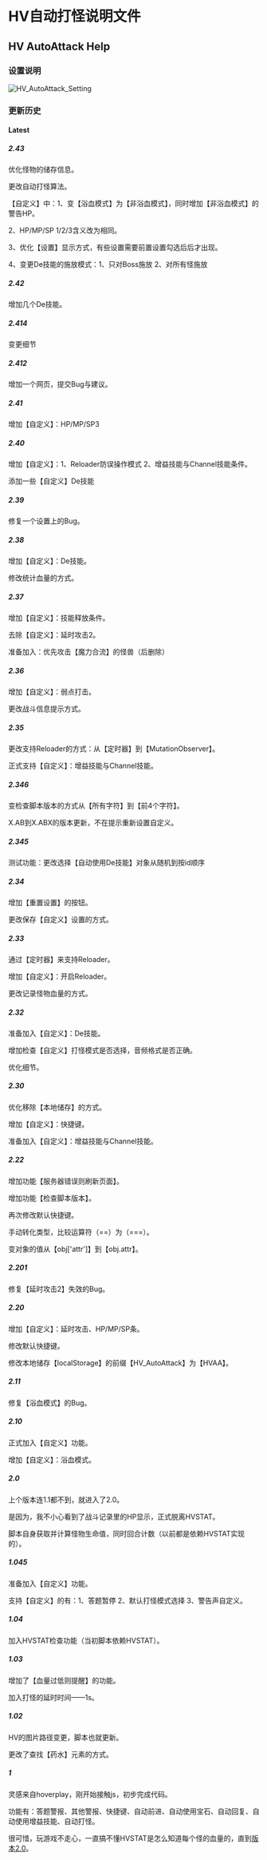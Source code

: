 # HV自动打怪说明文件

## HV AutoAttack Help

### 设置说明

![HV_AutoAttack_Setting](https://raw.githubusercontent.com/dodying/UserJs/master/HV_AutoAttack/HV_AutoAttack_Setting.png)







### 更新历史



#### Latest

##### 2.43

优化怪物的储存信息。

更改自动打怪算法。

【自定义】中：1、变【浴血模式】为【非浴血模式】，同时增加【非浴血模式】的警告HP。

2、HP/MP/SP 1/2/3含义改为相同。

3、优化【设置】显示方式，有些设置需要前置设置勾选后后才出现。

4、变更De技能的施放模式：1、只对Boss施放 2、对所有怪施放



##### 2.42

增加几个De技能。



##### 2.414

变更细节



##### 2.412

增加一个网页，提交Bug与建议。



##### 2.41

增加【自定义】：HP/MP/SP3



##### 2.40

增加【自定义】：1、Reloader防误操作模式 2、增益技能与Channel技能条件。

添加一些【自定义】De技能



##### 2.39

修复一个设置上的Bug。



##### 2.38

增加【自定义】：De技能。

修改统计血量的方式。



##### 2.37

增加【自定义】：技能释放条件。

去除【自定义】：延时攻击2。

准备加入：优先攻击【魔力合流】的怪兽（后删除）



##### 2.36

增加【自定义】：弱点打击。

更改战斗信息提示方式。



##### 2.35

更改支持Reloader的方式：从【定时器】到【MutationObserver】。

正式支持【自定义】：增益技能与Channel技能。



##### 2.346

变检查脚本版本的方式从【所有字符】到【前4个字符】。

X.AB到X.ABX的版本更新，不在提示重新设置自定义。



##### 2.345

测试功能：更改选择【自动使用De技能】对象从随机到按id顺序



##### 2.34

增加【重置设置】的按钮。

更改保存【自定义】设置的方式。



##### 2.33

通过【定时器】来支持Reloader。

增加【自定义】：开启Reloader。

更改记录怪物血量的方式。



##### 2.32

准备加入【自定义】：De技能。

增加检查【自定义】打怪模式是否选择，音频格式是否正确。

优化细节。



##### 2.30

优化移除【本地储存】的方式。

增加【自定义】：快捷键。

准备加入【自定义】：增益技能与Channel技能。



##### 2.22

增加功能【服务器错误则刷新页面】。

增加功能【检查脚本版本】。

再次修改默认快捷键。

手动转化类型，比较运算符（==）为（===）。

变对象的值从【obj['attr']】到【obj.attr】。



##### 2.201

修复【延时攻击2】失效的Bug。



##### 2.20

增加【自定义】：延时攻击、HP/MP/SP条。

修改默认快捷键。

修改本地储存【localStorage】的前缀【HV_AutoAttack】为【HVAA】。



##### 2.11

修复【浴血模式】的Bug。



##### 2.10

正式加入【自定义】功能。

增加【自定义】：浴血模式。



##### 2.0

上个版本连1.1都不到，就进入了2.0。

是因为，我不小心看到了战斗记录里的HP显示，正式脱离HVSTAT。

脚本自身获取并计算怪物生命值，同时回合计数（以前都是依赖HVSTAT实现的）。



##### 1.045

准备加入【自定义】功能。

支持【自定义】的有：1、答题暂停 2、默认打怪模式选择 3、警告声自定义。



##### 1.04

加入HVSTAT检查功能（当初脚本依赖HVSTAT）。



##### 1.03

增加了【血量过低则提醒】的功能。

加入打怪的延时时间——1s。



##### 1.02

HV的图片路径变更，脚本也就更新。

更改了查找【药水】元素的方式。



##### 1

灵感来自hoverplay，刚开始接触js，初步完成代码。

功能有：答题警报、其他警报、快捷键、自动前进、自动使用宝石、自动回复、自动使用增益技能、自动打怪。

很可惜，玩游戏不走心，一直搞不懂HVSTAT是怎么知道每个怪的血量的，直到[版本2.0](#20)。

